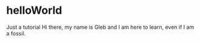 # helloWorld
Just a tutorial
Hi there, my name is Gleb and I am here to learn, even if I am a fossil.
